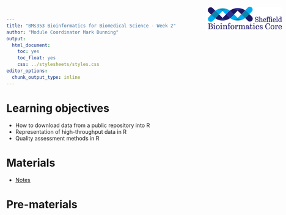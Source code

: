 ```yaml
---
title: "BMs353 Bioinformatics for Biomedical Science - Week 2"
author: "Module Coordinator Mark Dunning"
output: 
  html_document: 
    toc: yes
    toc_float: yes
    css: ../stylesheets/styles.css
editor_options: 
  chunk_output_type: inline
---
```


<img src="../images/logo-sm.png" style="position:absolute;top:40px;right:10px;" width="200" />

# Learning objectives

- How to download data from a public repository into R
- Representation of high-throughput data in R
- Quality assessment methods in R


# Materials

- [Notes](practical.nb.html)

# Pre-materials

